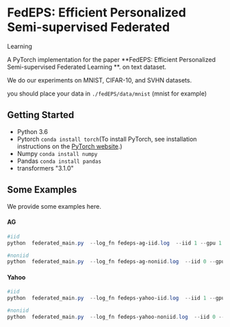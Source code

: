 # FedEPS:  Efficient Personalized Semi-supervised Federated
Learning 

A PyTorch implementation for the paper **FedEPS:  Efficient Personalized Semi-supervised Federated
Learning **. on text dataset.

We do our experiments on MNIST, CIFAR-10, and SVHN datasets.

you should place your data in `./fedEPS/data/mnist` (mnist for example)

## Getting Started

- Python 3.6
- Pytorch  `conda install torch`(To install PyTorch, see installation instructions on the [PyTorch website](https://pytorch.org/get-started/locally).)
- Numpy   `conda install numpy`
- Pandas   `conda install pandas`
- transformers "3.1.0"

## Some Examples

We provide some examples here.

#### AG

```powershell
#iid
python  federated_main.py  --log_fn fedeps-ag-iid.log  --iid 1 --gpu 1 --gpuid cuda:1 --epochs 200  --dataset ag --num_classes 4 --local_bs 32 --bert_model bert-base-uncased --data_dir /data/ag --task_name a --output_dir logs --label_rate 0.01 --num_users 50 
```

```powershell
#noniid
python  federated_main.py  --log_fn fedeps-ag-noniid.log  --iid 0 --gpu 1 --gpuid cuda:1 --epochs 200  --dataset ag --num_classes 4 --local_bs 32 --bert_model bert-base-uncased --data_dir /data/ag --task_name a --output_dir logs --label_rate 0.01 --num_users 50
```

#### Yahoo

```powershell
#iid
python  federated_main.py  --log_fn fedeps-yahoo-iid.log  --iid 1 --gpu 1 --gpuid cuda:1 --epochs 200  --dataset yahoo --num_classes 4 --local_bs 32 --bert_model bert-base-uncased --data_dir /data/ag --task_name a --output_dir logs --label_rate 0.01 --num_users 50 
```

```powershell
#noniid
python  federated_main.py  --log_fn fedeps-yahoo-noniid.log  --iid 0 --gpu 1 --gpuid cuda:1 --epochs 200  --dataset yahoo --num_classes 4 --local_bs 32 --bert_model bert-base-uncased --data_dir /data/ag --task_name a --output_dir logs --label_rate 0.01 --num_users 50 
```

